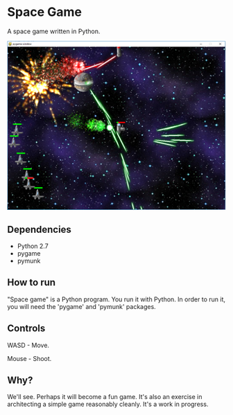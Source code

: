 Space Game
==========

A space game written in Python.

![A screenshot](screenshot.png?raw=true "Screenshot")

Dependencies
------------

* Python 2.7
* pygame
* pymunk

How to run
----------

"Space game" is a Python program. You run it with Python. In order to run it, you will need the 'pygame' and 'pymunk' packages.

Controls
--------

WASD - Move.

Mouse - Shoot.

Why?
----

We'll see. Perhaps it will become a fun game. It's also an exercise in architecting a simple game reasonably cleanly. It's a work in progress.
